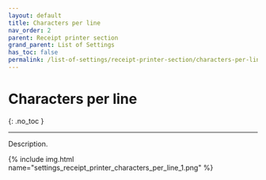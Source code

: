 ```yaml
---
layout: default
title: Characters per line
nav_order: 2
parent: Receipt printer section
grand_parent: List of Settings
has_toc: false
permalink: /list-of-settings/receipt-printer-section/characters-per-line
---
```


# Characters per line
{: .no_toc }

---

Description.

{% include img.html name="settings_receipt_printer_characters_per_line_1.png" %}